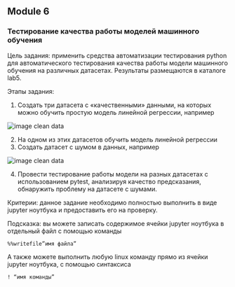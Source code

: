 ## Module 6

### Тестирование качества работы моделей машинного обучения
Цель задания: применить средства автоматизации тестирования python для автоматического тестирования качества работы модели машинного обучения на различных датасетах. Результаты размещаются в каталоге lab5.

Этапы задания:  
1. Создать три датасета с «качественными» данными, на которых можно обучить простую модель линейной регрессии, например

![image clean data](./lab5/clean_data.png)

2. На одном из этих датасетов обучить модель линейной регрессии
3. Создать датасет с шумом в данных, например

![image clean data](./lab5/noised_data.png)

4. Провести тестирование работы модели на разных датасетах с использованием pytest, анализируя качество предсказания, обнаружить проблему на датасете с шумами.

Критерии: данное задание необходимо полностью выполнить в виде jupyter ноутбука и предоставить его на проверку.

Подсказка: вы можете записать содержимое ячейки jupyter ноутбука в отдельный файл с помощью команды

```%%writefile”имя файла”```

А также можете выполнить любую linux команду прямо из ячейки jupyter ноутбука, с помощью синтаксиса

```! “имя команды”```